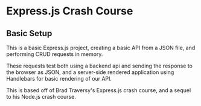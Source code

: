 # Express.js Crash Course
## Basic Setup
This is a basic Express.js project, creating a basic API from a JSON file, and performing CRUD requests in memory.

These requests test both using a backend api and sending the response to the browser as JSON, and a server-side rendered application using Handlebars for basic rendering of our API.

This is based off of Brad Traversy's Express.js crash course, and a sequel to his Node.js crash course.